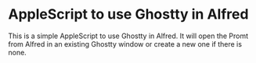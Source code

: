 # AppleScript to use Ghostty in Alfred

This is a simple AppleScript to use Ghostty in Alfred. It will open the Promt from Alfred in an existing Ghostty window or create a new one if there is none.